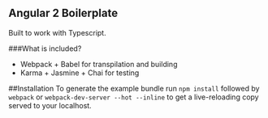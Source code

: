## Angular 2 Boilerplate
Built to work with Typescript.

###What is included?
+ Webpack + Babel for transpilation and building
+ Karma + Jasmine + Chai for testing

##Installation
To generate the example bundle run
`npm install`
followed by
`webpack`
or
`webpack-dev-server --hot --inline` to get a live-reloading copy served to your localhost.
